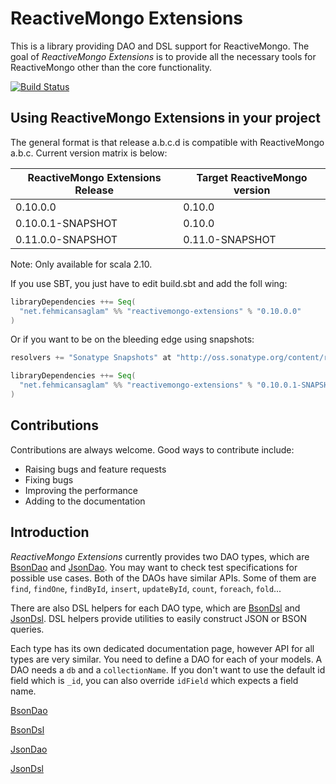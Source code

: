 # ReactiveMongo Extensions

This is a library providing DAO and DSL support for ReactiveMongo. The goal of *ReactiveMongo Extensions* is to provide all the necessary tools for ReactiveMongo other than the core functionality.

[![Build Status](https://travis-ci.org/fehmicansaglam/reactivemongo-extensions.svg?branch=0.10.x)](https://travis-ci.org/fehmicansaglam/reactivemongo-extensions)

## Using ReactiveMongo Extensions in your project

The general format is that release a.b.c.d is compatible with ReactiveMongo a.b.c.
Current version matrix is below:

| ReactiveMongo Extensions Release | Target ReactiveMongo version |
|----------------------------------|------------------------------|
| 0.10.0.0                         | 0.10.0                       |
| 0.10.0.1-SNAPSHOT                | 0.10.0                       |
| 0.11.0.0-SNAPSHOT                | 0.11.0-SNAPSHOT              |

Note: Only available for scala 2.10.

If you use SBT, you just have to edit build.sbt and add the foll
wing:

```scala
libraryDependencies ++= Seq(
  "net.fehmicansaglam" %% "reactivemongo-extensions" % "0.10.0.0"
)
```

Or if you want to be on the bleeding edge using snapshots:

```scala
resolvers += "Sonatype Snapshots" at "http://oss.sonatype.org/content/repositories/snapshots/"

libraryDependencies ++= Seq(
  "net.fehmicansaglam" %% "reactivemongo-extensions" % "0.10.0.1-SNAPSHOT"
)
```

## Contributions
Contributions are always welcome. Good ways to contribute include:

* Raising bugs and feature requests
* Fixing bugs
* Improving the performance
* Adding to the documentation

## Introduction

 *ReactiveMongo Extensions* currently provides two DAO types, which are [BsonDao](src/main/scala/dao/BsonDao.scala) and [JsonDao](src/main/scala/dao/JsonDao.scala). You may want to check test specifications for possible use cases. Both of the DAOs have similar APIs. Some of them are ```find```, ```findOne```, ```findById```, ```insert```, ```updateById```, ```count```, ```foreach```, ```fold```...

There are also DSL helpers for each DAO type, which are [BsonDsl](src/main/scala/dsl/BsonDsl.scala) and [JsonDsl](src/main/scala/dsl/JsonDsl.scala). DSL helpers provide utilities to easily construct JSON or BSON queries.

Each type has its own dedicated documentation page, however API for all types are very similar. You need to define a DAO for each of your models. A DAO needs a ```db``` and a ```collectionName```. If you don't want to use the default id field which is ```_id```, you can also override ```idField``` which expects a field name.

[BsonDao](guide/bsondao.md)

[BsonDsl](guide/bsondsl.md)

[JsonDao](guide/jsondao.md)

[JsonDsl](guide/jsondsl.md)




